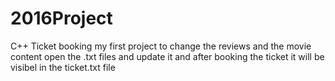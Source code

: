 # 2016Project
C++ Ticket booking my first project
to change the reviews and the movie content open the .txt files and update it and after booking the ticket it will be visibel in the ticket.txt file 
